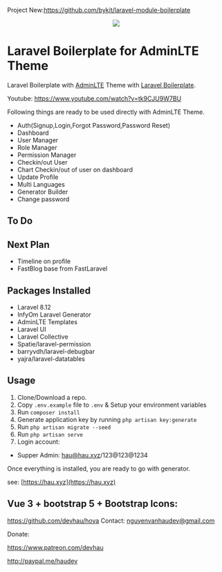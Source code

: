 
Project New:https://github.com/bykit/laravel-module-boilerplate

<p align="center"><img src="https://laravel.com/assets/img/components/logo-laravel.svg"></p>

# Laravel Boilerplate for AdminLTE Theme

Laravel Boilerplate with [AdminLTE](https://adminlte.io/) Theme with [Laravel Boilerplate](https://github.com/fireaz/laravel-boilerplate).

Youtube: https://www.youtube.com/watch?v=tk9CJU9W7BU

Following things are ready to be used directly with AdminLTE Theme.

- Auth(Signup,Login,Forgot Password,Password Reset)
- Dashboard
- User Manager
- Role Manager
- Permission Manager
- Checkin/out User
- Chart Checkin/out of user on dashboard
- Update Profile
- Multi Languages
- Generator Builder
- Change password

## To Do

## Next Plan
- Timeline on profile
- FastBlog base from FastLaravel

## Packages Installed
- Laravel 8.12
- InfyOm Laravel Generator
- AdminLTE Templates
- Laravel UI
- Laravel Collective
- Spatie/laravel-permission
- barryvdh/laravel-debugbar
- yajra/laravel-datatables

## Usage

1. Clone/Download a repo.
2. Copy `.env.example` file to `.env` & Setup your environment variables
3. Run `composer install`
4. Generate application key by running `php artisan key:generate`
5. Run `php artisan migrate --seed`
6. Run `php artisan serve`
7. Login account:
- Supper Admin: hau@hau.xyz/123@123@1234

Once everything is installed, you are ready to go with generator.

see: [https://hau.xyz](https://hau.xyz)

## Vue 3 + bootstrap 5 + Bootstrap Icons: 

https://github.com/devhau/hoya
Contact: nguyenvanhaudev@gmail.com

Donate:

https://www.patreon.com/devhau

http://paypal.me/haudev

